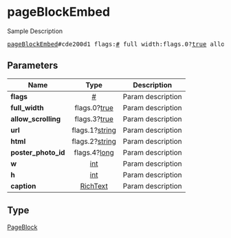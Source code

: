 # pageBlockEmbed

Sample Description

<pre>
<a href="../constructor/pageBlockEmbed.md">pageBlockEmbed</a>#cde200d1 flags:<a href="../type/#.md">#</a> full_width:flags.0?<a href="../type/true.md">true</a> allow_scrolling:flags.3?<a href="../type/true.md">true</a> url:flags.1?<a href="../type/string.md">string</a> html:flags.2?<a href="../type/string.md">string</a> poster_photo_id:flags.4?<a href="../type/long.md">long</a> w:<a href="../type/int.md">int</a> h:<a href="../type/int.md">int</a> caption:<a href="../type/RichText.md">RichText</a> = <a href="../type/PageBlock.md">PageBlock</a>;</pre>
## Parameters

| Name | Type | Description |
|------|:----:|-------------|
| **flags** | <a href="../type/#.md">#</a> | Param description |
| **full_width** | flags.0?<a href="../type/true.md">true</a> | Param description |
| **allow_scrolling** | flags.3?<a href="../type/true.md">true</a> | Param description |
| **url** | flags.1?<a href="../type/string.md">string</a> | Param description |
| **html** | flags.2?<a href="../type/string.md">string</a> | Param description |
| **poster_photo_id** | flags.4?<a href="../type/long.md">long</a> | Param description |
| **w** | <a href="../type/int.md">int</a> | Param description |
| **h** | <a href="../type/int.md">int</a> | Param description |
| **caption** | <a href="../type/RichText.md">RichText</a> | Param description |

## Type

<a href="../type/PageBlock.md">PageBlock</a>
